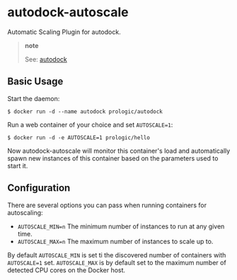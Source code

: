autodock-autoscale
==================

Automatic Scaling Plugin for autodock.

> **note**
>
> See: [autodock](https://github.com/prologic/autodock)

Basic Usage
-----------

Start the daemon:

    $ docker run -d --name autodock prologic/autodock

Run a web container of your choice and set `AUTOSCALE=1`:

    $ docker run -d -e AUTOSCALE=1 prologic/hello

Now autodock-autoscale will monitor this container's load and automatically spawn new instances of this container based on the parameters used to start it.

Configuration
-------------

There are several options you can pass when running containers for autoscaling:

-   `AUTOSCALE_MIN=n` The minimum number of instances to run at any given time.
-   `AUTOSCALE_MAX=n` The maximum number of instances to scale up to.

By default `AUTOSCALE_MIN` is set ti the discovered number of containers with `AUTOSCALE=1` set. `AUTOSCALE_MAX` is by default set to the maximum number of detected CPU cores on the Docker host.
